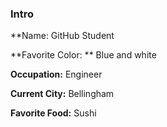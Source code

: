 ### Intro

**Name: GitHub Student

**Favorite Color: **  Blue and white

**Occupation:** Engineer

**Current City:** Bellingham

**Favorite Food:** Sushi

